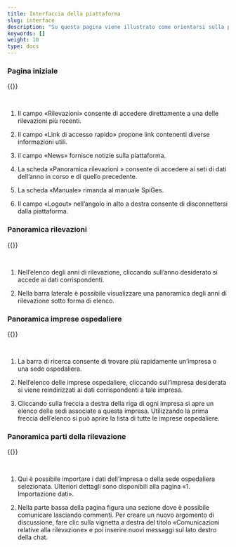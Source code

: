 ```yaml
---
title: Interfaccia della piattaforma
slug: interface
description: "Su questa pagina viene illustrato come orientarsi sulla piattaforma di rilevazione SpiGes."
keywords: []
weight: 10
type: docs
---
```


### Pagina iniziale

{{<insertImage image="ecran_accueil.png" class="edge max-w-90">}}

&nbsp;

1. Il campo «Rilevazioni» consente di accedere direttamente a una delle rilevazioni più recenti.  

2. Il campo «Link di accesso rapido» propone link contenenti diverse informazioni utili.

3. il campo «News» fornisce notizie sulla piattaforma.

4. La scheda «Panoramica rilevazioni » consente di accedere ai seti di dati dell’anno in corso e di quello precedente.

5. La scheda  «Manuale» rimanda al manuale SpiGes.

6. Il campo «Logout» nell’angolo in alto a destra consente di disconnettersi dalla piattaforma.

### Panoramica rilevazioni

{{<insertImage image="ecran_erhebungsubersicht.png" class="edge max-w-90">}}

&nbsp;

1. Nell’elenco degli anni di rilevazione, cliccando sull’anno desiderato si accede ai dati corrispondenti.

2. Nella barra laterale è possibile visualizzare una panoramica degli anni di rilevazione sotto forma di elenco.

### Panoramica imprese ospedaliere

{{<insertImage image="ecran_donnees_fr.png" class="edge max-w-90">}}

&nbsp;

1. La barra di ricerca consente di trovare più rapidamente un’impresa o una sede ospedaliera.

2. Nell’elenco delle imprese ospedaliere, cliccando sull’impresa desiderata si viene reindirizzati ai dati corrispondenti a tale impresa.

3. Cliccando sulla freccia a destra della riga di ogni impresa si apre un elenco delle sedi  associate a questa impresa. Utilizzando la prima freccia dell’elenco si può aprire la lista di tutte le imprese ospedaliere.

### Panoramica parti della rilevazione

{{<insertImage image="donnees_site_fr.png" class="edge max-w-90">}}

&nbsp;

1. Qui è possibile importare i dati dell’impresa o della sede ospedaliera selezionata. Ulteriori dettagli sono disponibili alla pagina «1. Importazione dati». 

2. Nella parte bassa della pagina figura una sezione dove è possibile comunicare lasciando commenti. Per creare un nuovo argomento di discussione, fare clic sulla vignetta a destra del titolo «Comunicazioni relative alla rilevazione» e poi inserire nuovi messaggi sul lato destro della chat.
